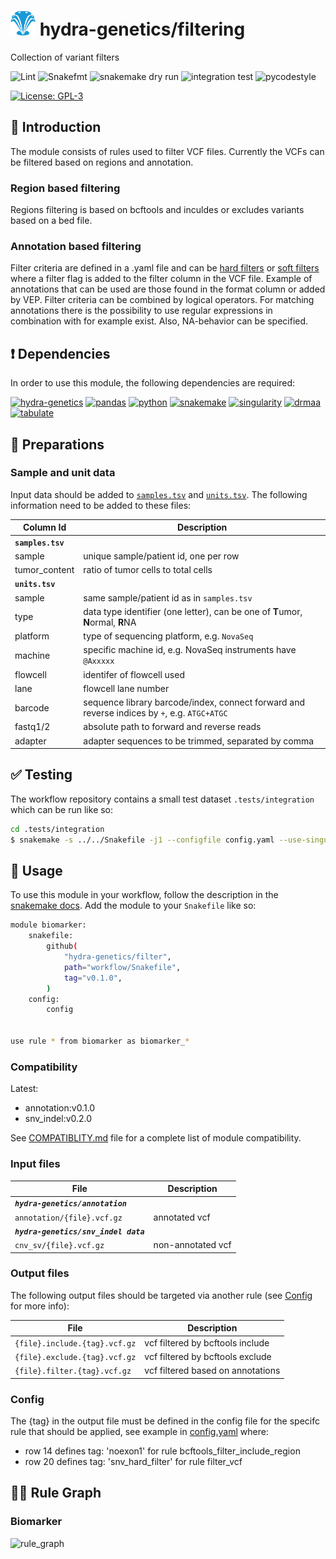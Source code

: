# <img src="https://github.com/hydra-genetics/biomarker/blob/master/images/hydragenetics.png" width=40 /> hydra-genetics/filtering

Collection of variant filters

![Lint](https://github.com/hydra-genetics/filtering/actions/workflows/lint.yaml/badge.svg?branch=master)
![Snakefmt](https://github.com/hydra-genetics/filtering/actions/workflows/snakefmt.yaml/badge.svg?branch=master)
![snakemake dry run](https://github.com/hydra-genetics/filtering/actions/workflows/snakemake-dry-run.yaml/badge.svg?branch=master)
![integration test](https://github.com/hydra-genetics/filtering/actions/workflows/integration.yaml/badge.svg?branch=master)
![pycodestyle](https://github.com/hydra-genetics/filtering/actions/workflows/pycodestyl.yaml/badge.svg?branch=master)

[![License: GPL-3](https://img.shields.io/badge/License-GPL3-yellow.svg)](https://opensource.org/licenses/gpl-3.0.html)

## :speech_balloon: Introduction

The module consists of rules used to filter VCF files. Currently the VCFs can be filtered based on regions and annotation.

### Region based filtering

Regions filtering is based on bcftools and inculdes or excludes variants based on a bed file.

### Annotation based filtering

Filter criteria are defined in a .yaml file and can be [hard filters](https://github.com/hydra-genetics/filtering/blob/master/.tests/integration/config_hard_filter.yaml) or [soft filters](https://github.com/hydra-genetics/filtering/blob/master/.tests/integration/config_soft_filter.yaml) where a filter flag is added to the filter column in the VCF file. Example of annotations that can be used are those found in the format column or added by VEP. Filter criteria can be combined by logical operators. For matching annotations there is the possibility to use regular expressions in combination with for example exist. Also, NA-behavior can be specified.

## :heavy_exclamation_mark: Dependencies

In order to use this module, the following dependencies are required:

[![hydra-genetics](https://img.shields.io/badge/hydragenetics-0.15.0-blue)](https://github.com/hydra-genetics/)
[![pandas](https://img.shields.io/badge/pandas-1.3.1-blue)](https://pandas.pydata.org/)
[![python](https://img.shields.io/badge/python-3.8-blue)](https://www.python.org/)
[![snakemake](https://img.shields.io/badge/snakemake-7.13.0-blue)](https://snakemake.readthedocs.io/en/stable/)
[![singularity](https://img.shields.io/badge/singularity-3.0.0-blue)](https://sylabs.io/docs/)
[![drmaa](https://img.shields.io/badge/drmaa-0.7.9-blue)](https://pypi.org/project/drmaa/)
[![tabulate](https://img.shields.io/badge/tabulate-0.8.10-blue)](https://pypi.org/project/tabulate/)

## :school_satchel: Preparations

### Sample and unit data

Input data should be added to [`samples.tsv`](https://github.com/hydra-genetics/filtering/blob/master/config/samples.tsv)
and [`units.tsv`](https://github.com/hydra-genetics/filtering/blob/master/config/units.tsv).
The following information need to be added to these files:

| Column Id | Description |
| --- | --- |
| **`samples.tsv`** |
| sample | unique sample/patient id, one per row |
| tumor_content | ratio of tumor cells to total cells |
| **`units.tsv`** |
| sample | same sample/patient id as in `samples.tsv` |
| type | data type identifier (one letter), can be one of **T**umor, **N**ormal, **R**NA |
| platform | type of sequencing platform, e.g. `NovaSeq` |
| machine | specific machine id, e.g. NovaSeq instruments have `@Axxxxx` |
| flowcell | identifer of flowcell used |
| lane | flowcell lane number |
| barcode | sequence library barcode/index, connect forward and reverse indices by `+`, e.g. `ATGC+ATGC` |
| fastq1/2 | absolute path to forward and reverse reads |
| adapter | adapter sequences to be trimmed, separated by comma |

## :white_check_mark: Testing

The workflow repository contains a small test dataset `.tests/integration` which can be run like so:

```bash
cd .tests/integration
$ snakemake -s ../../Snakefile -j1 --configfile config.yaml --use-singularity
```

## :rocket: Usage

To use this module in your workflow, follow the description in the
[snakemake docs](https://snakemake.readthedocs.io/en/stable/snakefiles/modularization.html#modules).
Add the module to your `Snakefile` like so:

```bash
module biomarker:
    snakefile:
        github(
            "hydra-genetics/filter",
            path="workflow/Snakefile",
            tag="v0.1.0",
        )
    config:
        config


use rule * from biomarker as biomarker_*
```

### Compatibility

Latest:
 - annotation:v0.1.0
 - snv_indel:v0.2.0

See [COMPATIBLITY.md](../master/COMPATIBLITY.md) file for a complete list of module compatibility.

### Input files

| File | Description |
|---|---|
| ***`hydra-genetics/annotation`*** |
| `annotation/{file}.vcf.gz` | annotated vcf |
| ***`hydra-genetics/snv_indel data`*** |
| `cnv_sv/{file}.vcf.gz` | non-annotated vcf |

### Output files

The following output files should be targeted via another rule (see [Config](https://github.com/hydra-genetics/filtering/blob/master/README.md#Config) for more info):

| File | Description |
|---|---|
| `{file}.include.{tag}.vcf.gz` | vcf filtered by bcftools include |
| `{file}.exclude.{tag}.vcf.gz` | vcf filtered by bcftools exclude |
| `{file}.filter.{tag}.vcf.gz` | vcf filtered based on annotations |

### Config

The {tag} in the output file must be defined in the config file for the specifc rule that should be applied, see example in [config.yaml](https://github.com/hydra-genetics/filtering/blob/master/.tests/integration/config.yaml) where:
 - row 14 defines tag: 'noexon1' for rule bcftools_filter_include_region
 - row 20 defines tag: 'snv_hard_filter' for rule filter_vcf

## :judge: Rule Graph

### Biomarker

![rule_graph](images/biomarker.svg)
